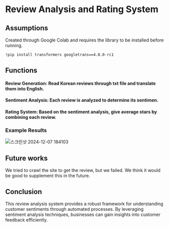 # Review Analysis and Rating System

## Assumptions

Created through Google Colab and requires the library to be installed before running.

```bash
!pip install transformers googletrans==4.0.0-rc1
```

## Functions
#### Review Generation: Read Korean reviews through txt file and translate them into English.
#### Sentiment Analysis: Each review is analyzed to determine its sentimen.
#### Rating System: Based on the sentiment analysis, give average stars by combining each review.

### Example Results
![스크린샷 2024-12-07 184103](https://github.com/user-attachments/assets/fa1142ae-ae82-4fbc-aaae-acd4374726c2)

## Future works
We tried to crawl the site to get the review, but we failed. We think it would be good to supplement this in the future.

## Conclusion
This review analysis system provides a robust framework for understanding customer sentiments through automated processes. By leveraging sentiment analysis techniques, businesses can gain insights into customer feedback efficiently.
